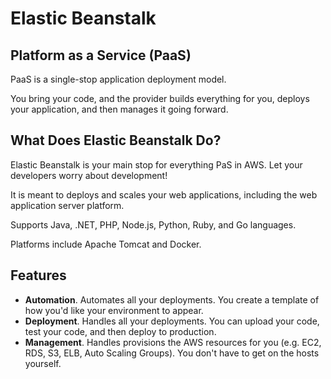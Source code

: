 # Elastic Beanstalk

## Platform as a Service (PaaS)

PaaS is a single-stop application deployment model.

You bring your code, and the provider builds everything for you, deploys your application, and then manages it going forward.


## What Does Elastic Beanstalk Do?

Elastic Beanstalk is your main stop for everything PaS in AWS. Let your developers worry about development!

It is meant to deploys and scales your web applications, including the web application server platform.

Supports Java, .NET, PHP, Node.js, Python, Ruby, and Go languages.

Platforms include Apache Tomcat and Docker.


## Features

- **Automation**. Automates all your deployments. You create a template of how you'd like your environment to appear.
- **Deployment**. Handles all your deployments. You can upload your code, test your code, and then deploy to production.
- **Management**. Handles provisions the AWS resources for you (e.g. EC2, RDS, S3, ELB, Auto Scaling Groups). You don't have to get on the hosts yourself.